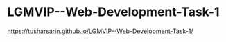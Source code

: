 # LGMVIP--Web-Development-Task-1





https://tusharsarin.github.io/LGMVIP--Web-Development-Task-1/
